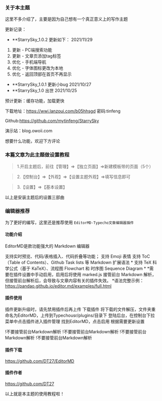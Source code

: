 ### 关于本主题
这里不多介绍了，主要是因为自己想有一个真正意义上的写作主题

更新记录：
* **StarrySky_1.0.2 更新如下： 2021/11/29
1. 更新 - PC端搜索功能
2. 更新 - 文章页添加tag标签
3. 优化 - 手机端导航
4. 优化 - 字体图标更改为本地
5. 优化 - 返回顶部在首页不再显示
* **StarrySky_1.0.1 更新小bug     2021/10/27
* **StarrySky_1.0 出世     2021/10/25

预计更新：缓存功能，加载更快

下载地址：https://wwi.lanzoui.com/b05hhsgd
密码:tinfeng

Github:https://github.com/mytinfeng/StarrySky

演示站：blog.owoii.com

想要什么功能，欢迎下方评论


### 本篇文章为此主题做设置教程

> 1.开启主题后，前往【管理】=>【独立页面】=>新建模板带的页面（5个）



> 2.【控制台】=>【外观】=>【设置主题外观】=>填写信息即可


> 3.【设置】=>【基本设置】


以上是安装主题后的设置三部曲

### 编辑器推荐
为了更好的编写，这里还是推荐使用
`EditorMD-Typecho文章编辑器插件`

#### 功能介绍
EditorMD是款功能强大的 Markdown 编辑器

支持实时预览、代码/表格插入、代码折叠等功能；
支持 Emoji 表情
支持 ToC（Table of Contents）、Github Task lists 等 Markdown 扩展语法 *
支持 TeX 科学公式（基于 KaTeX）、流程图 Flowchart 和 时序图 Sequence Diagram *
*需要在插件设置中手动启用，启用后将使用 marked.js 接管前台 Markdown 解析，但接管前台解析后，会导致与文章内容有关的插件失效。
*语法完整示例：https://pandao.github.io/editor.md/examples/full.html

#### 插件使用
插件更新升级时，请先禁用插件后再上传
下载插件
将下载的文件解压，文件夹重命名为EditorMD，上传到Typechousr/plugins/目录下
登陆后台，在控制台下拉菜单中点击插件进入插件管理
找到EditorMD，点击启用
根据需要更新设置

!不要接管前台Markdown解析
!不要接管前台Markdown解析
!不要接管前台Markdown解析
!不要接管前台Markdown解析

#### 插件下载
https://github.com/DT27/EditorMD

#### 插件作者
https://github.com/DT27

以上就是本主题的使用教程啦！
